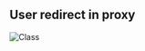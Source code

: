 ## User redirect in proxy
![Class](http://www.plantuml.com/plantuml/proxy?src=https://danskernesdigitalebibliotek.github.io/plantuml/proxy/user_redirect_in_proxy.puml)
